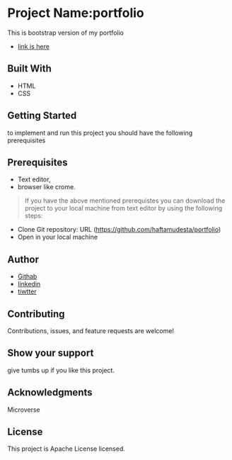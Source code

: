 
# Project Name:portfolio
This is bootstrap version of my portfolio
- [link is here](https://haftamudesta.github.io/desta451616-hotmail.com.github.io/portfolio.html)
## Built With
- HTML
- CSS
## Getting Started
to implement and run this project you should have the following prerequisites  
## Prerequisites
- Text editor,
- browser like crome.
> If you have the above mentioned  prerequistes you can download the project to your local machine from text editor by using the following steps:
 - Clone Git repository: URL (https://github.com/haftamudesta/portfolio) 
 - Open in your local machine
## Author
 - [Githab](https://github.com/settings/profile)
- [linkedin](https://www.linkedin.com/in/haftamu-desta-795791a1/)
- [tiwtter](https://twitter.com/DestaHftamu?t=NQ4ovkdWbsfsjh62NFEXFg&s=09)

## Contributing
Contributions, issues, and feature requests are welcome!
## Show your support
give tumbs up if you like this project.
## Acknowledgments
Microverse
## License
This project is Apache License licensed.
